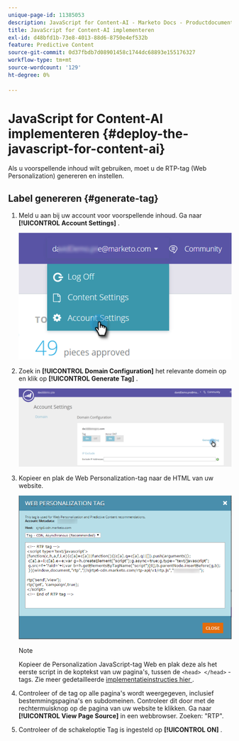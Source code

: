 ```yaml
---
unique-page-id: 11385053
description: JavaScript for Content-AI - Marketo Docs - Productdocumentatie implementeren
title: JavaScript for Content-AI implementeren
exl-id: d48bfd1b-73e8-4013-88d6-8750e4ef532b
feature: Predictive Content
source-git-commit: 0d37fbdb7d08901458c1744dc68893e155176327
workflow-type: tm+mt
source-wordcount: '129'
ht-degree: 0%

---
```


# JavaScript for Content-AI implementeren {#deploy-the-javascript-for-content-ai}

Als u voorspellende inhoud wilt gebruiken, moet u de RTP-tag (Web Personalization) genereren en instellen.

## Label genereren {#generate-tag}

1. Meld u aan bij uw account voor voorspellende inhoud. Ga naar **[!UICONTROL Account Settings]** .

   ![](assets/settings-dropdown-account-hands.png)

1. Zoek in **[!UICONTROL Domain Configuration]** het relevante domein op en klik op **[!UICONTROL Generate Tag]** .

   ![](assets/generate-tag.png)

1. Kopieer en plak de Web Personalization-tag naar de HTML van uw website.

   ![](assets/web-personalization-tag.png)

   >[!NOTE]
   >
   >Kopieer de Personalization JavaScript-tag Web en plak deze als het eerste script in de koptekst van uw pagina&#39;s, tussen de `<head> </head>` -tags. Zie meer gedetailleerde [ implementatieinstructies hier ](/help/marketo/product-docs/web-personalization/rtp-tag-implementation/deploy-the-rtp-javascript.md).

1. Controleer of de tag op alle pagina&#39;s wordt weergegeven, inclusief bestemmingspagina&#39;s en subdomeinen. Controleer dit door met de rechtermuisknop op de pagina van uw website te klikken. Ga naar **[!UICONTROL View Page Source]** in een webbrowser. Zoeken: &quot;RTP&quot;.

1. Controleer of de schakeloptie Tag is ingesteld op **[!UICONTROL ON]** .
